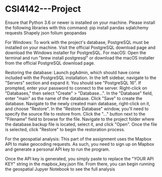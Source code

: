 # CSI4142---Project

Ensure that Python 3.6 or newer is installed on your machine.
Please install the following libraries with this command:
pip install pandas sqlalchemy requests Shapely json folium geopandas


For Windows:
To work with the project's database, PostgreSQL must be installed on your machine. Visit the official PostgreSQL download page and download the Windows installer for PostgreSQL.
For macOS:
Open the terminal and run "brew install postgresql" or download the macOS installer from the official PostgreSQL download page.

Restoring the database:
Launch pgAdmin, which should have come included with the PostgreSQL installation.
In the left sidebar, navigate to the "Servers" section and expand it. You should see "PostgreSQL 16". If prompted, enter your password to connect to the server.
Right-click on "Databases," then select "Create" > "Database...".
In the "Database" field, enter "main" as the name of the database.
Click "Save" to create the database.
Navigate to the newly created main database, right-click on it, and choose "Restore".
In the "Restore Database" window, you'll need to specify the source file to restore from. Click the "..." button next to the "Filename" field to browse for the file.
Navigate to the project folder where the database.backup file is located, select it, and click "Open".
Once the file is selected, click "Restore" to begin the restoration process.

For the geospatial analysis:
This part of the assignment uses the Mapbox API to make geocoding requests. As such, you need to sign up on Mapbox and generate a personal API key to run the program. 

Once the API key is generated, you simply paste to replace the "YOUR API KEY" string in the mapbox_key.json file. From there, you can begin running the geospatial Jupyer Notebook to see the full analysis